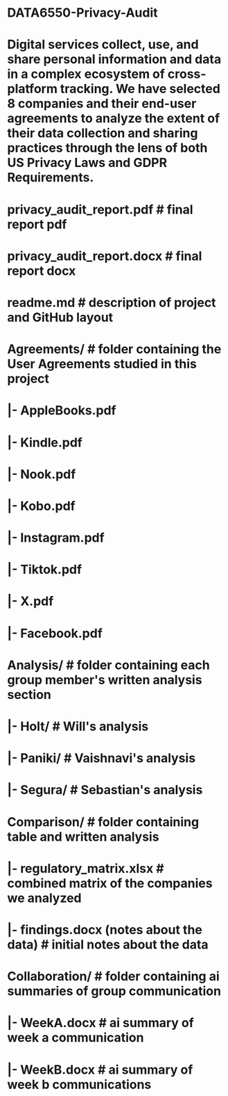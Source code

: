 # DATA6550-Privacy-Audit
# Digital services collect, use, and share personal information and data in a complex ecosystem of cross-platform tracking. We have selected 8 companies and their end-user agreements to analyze the extent of their data collection and sharing practices through the lens of both US Privacy Laws and GDPR Requirements.

# privacy_audit_report.pdf    # final report pdf
# privacy_audit_report.docx    # final report docx
# readme.md    # description of project and GitHub layout
# Agreements/    # folder containing the User Agreements studied in this project
# |- AppleBooks.pdf
# |- Kindle.pdf
# |- Nook.pdf
# |- Kobo.pdf
# |- Instagram.pdf
# |- Tiktok.pdf
# |- X.pdf
# |- Facebook.pdf
# Analysis/    # folder containing each group member's written analysis section
# |- Holt/    # Will's analysis
# |- Paniki/    # Vaishnavi's analysis
# |- Segura/     # Sebastian's analysis
# Comparison/    # folder containing table and written analysis
# |- regulatory_matrix.xlsx    # combined matrix of the companies we analyzed
# |- findings.docx (notes about the data)    # initial notes about the data
# Collaboration/    # folder containing ai summaries of group communication
# |- WeekA.docx    # ai summary of week a communication
# |- WeekB.docx    # ai summary of week b communications
